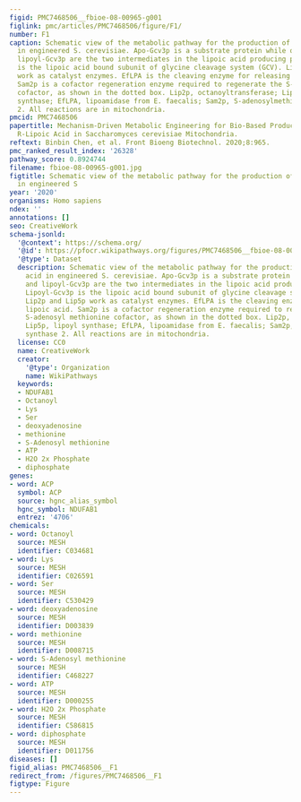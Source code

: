 ```yaml
---
figid: PMC7468506__fbioe-08-00965-g001
figlink: pmc/articles/PMC7468506/figure/F1/
number: F1
caption: Schematic view of the metabolic pathway for the production of lipoic acid
  in engineered S. cerevisiae. Apo-Gcv3p is a substrate protein while octanoyl and
  lipoyl-Gcv3p are the two intermediates in the lipoic acid producing pathway. Lipoyl-Gcv3p
  is the lipoic acid bound subunit of glycine cleavage system (GCV). Lip2p and Lip5p
  work as catalyst enzymes. EfLPA is the cleaving enzyme for releasing lipoic acid.
  Sam2p is a cofactor regeneration enzyme required to regenerate the S-adenosyl methionine
  cofactor, as shown in the dotted box. Lip2p, octanoyltransferase; Lip5p, lipoyl
  synthase; EfLPA, lipoamidase from E. faecalis; Sam2p, S-adenosylmethionine synthase
  2. All reactions are in mitochondria.
pmcid: PMC7468506
papertitle: Mechanism-Driven Metabolic Engineering for Bio-Based Production of Free
  R-Lipoic Acid in Saccharomyces cerevisiae Mitochondria.
reftext: Binbin Chen, et al. Front Bioeng Biotechnol. 2020;8:965.
pmc_ranked_result_index: '26328'
pathway_score: 0.8924744
filename: fbioe-08-00965-g001.jpg
figtitle: Schematic view of the metabolic pathway for the production of lipoic acid
  in engineered S
year: '2020'
organisms: Homo sapiens
ndex: ''
annotations: []
seo: CreativeWork
schema-jsonld:
  '@context': https://schema.org/
  '@id': https://pfocr.wikipathways.org/figures/PMC7468506__fbioe-08-00965-g001.html
  '@type': Dataset
  description: Schematic view of the metabolic pathway for the production of lipoic
    acid in engineered S. cerevisiae. Apo-Gcv3p is a substrate protein while octanoyl
    and lipoyl-Gcv3p are the two intermediates in the lipoic acid producing pathway.
    Lipoyl-Gcv3p is the lipoic acid bound subunit of glycine cleavage system (GCV).
    Lip2p and Lip5p work as catalyst enzymes. EfLPA is the cleaving enzyme for releasing
    lipoic acid. Sam2p is a cofactor regeneration enzyme required to regenerate the
    S-adenosyl methionine cofactor, as shown in the dotted box. Lip2p, octanoyltransferase;
    Lip5p, lipoyl synthase; EfLPA, lipoamidase from E. faecalis; Sam2p, S-adenosylmethionine
    synthase 2. All reactions are in mitochondria.
  license: CC0
  name: CreativeWork
  creator:
    '@type': Organization
    name: WikiPathways
  keywords:
  - NDUFAB1
  - Octanoyl
  - Lys
  - Ser
  - deoxyadenosine
  - methionine
  - S-Adenosyl methionine
  - ATP
  - H2O 2x Phosphate
  - diphosphate
genes:
- word: АСР
  symbol: ACP
  source: hgnc_alias_symbol
  hgnc_symbol: NDUFAB1
  entrez: '4706'
chemicals:
- word: Octanoyl
  source: MESH
  identifier: C034681
- word: Lys
  source: MESH
  identifier: C026591
- word: Ser
  source: MESH
  identifier: C530429
- word: deoxyadenosine
  source: MESH
  identifier: D003839
- word: methionine
  source: MESH
  identifier: D008715
- word: S-Adenosyl methionine
  source: MESH
  identifier: C468227
- word: ATP
  source: MESH
  identifier: D000255
- word: H2O 2x Phosphate
  source: MESH
  identifier: C586815
- word: diphosphate
  source: MESH
  identifier: D011756
diseases: []
figid_alias: PMC7468506__F1
redirect_from: /figures/PMC7468506__F1
figtype: Figure
---
```

